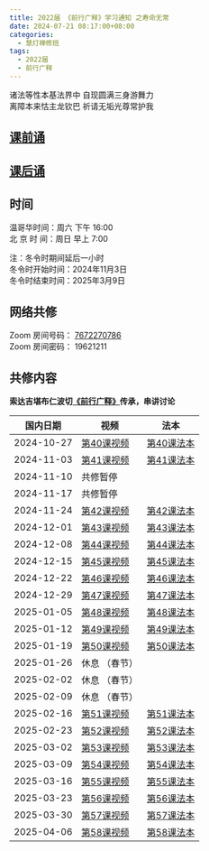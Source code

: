 ```yaml
---
title: 2022届 《前行广释》学习通知 之寿命无常
date: 2024-07-21 08:17:00+08:00
categories:
  - 慧灯禅修班
tags:
  - 2022届
  - 前行广释
---
```

诸法等性本基法界中 自现圆满三身游舞力  
离障本来怙主龙钦巴 祈请无垢光尊常护我

## [课前诵](https://s3.ap-northeast-1.wasabisys.com/hdcx/hdv/v/keqian2022.mp4)

## [课后诵](https://s3.ap-northeast-1.wasabisys.com/hdcx/hdv/videos/%E5%9B%9E%E5%90%91(2021%E7%89%88).mp4)

## 时间

温哥华时间：周六 下午 16:00\
北 京 时 间：周日 早上 7:00

注：冬令时期间延后一小时\
冬令时开始时间：2024年11月3日\
冬令时结束时间：2025年3月9日

## 网络共修

Zoom 房间号码： [7672270786](https://us02web.zoom.us/j/7672270786?pwd=bjRzNVpOT0g1cWF3WWVqVE1PZzlWZz09)\
Zoom 房间密码： 19621211

## 共修内容
  **索达吉堪布仁波切[《前行广释》](https://www.huidengchanxiu.net/refs/qxgs/)传承，串讲讨论** 

| 国内日期 | 视频 | 法本 |
|---|---|---|
| 2024-10-27 | [第40课视频](https://s3.ap-northeast-1.wasabisys.com/hdcx/jmy/007-大圆满前行广释/007-前行广释视频/《大圆满前行》讲解第40课.mp4) | [第40课法本](https://www.huidengchanxiu.net/refs/qxgs/qxgs-04wc/#前行广释第040课) |
| 2024-11-03 | [第41课视频](https://s3.ap-northeast-1.wasabisys.com/hdcx/jmy/007-大圆满前行广释/007-前行广释视频/《大圆满前行》讲解第41课.mp4) | [第41课法本](https://www.huidengchanxiu.net/refs/qxgs/qxgs-04wc/#前行广释第041课) |
| 2024-11-10 | 共修暂停 |  |
| 2024-11-17 | 共修暂停 |  |
| 2024-11-24 | [第42课视频](https://s3.ap-northeast-1.wasabisys.com/hdcx/jmy/007-大圆满前行广释/007-前行广释视频/《大圆满前行》讲解第42课.mp4) | [第42课法本](https://www.huidengchanxiu.net/refs/qxgs/qxgs-04wc/#前行广释第042课) |
| 2024-12-01 | [第43课视频](https://s3.ap-northeast-1.wasabisys.com/hdcx/jmy/007-大圆满前行广释/007-前行广释视频/《大圆满前行》讲解第43课.mp4) | [第43课法本](https://www.huidengchanxiu.net/refs/qxgs/qxgs-04wc/#前行广释第043课) |
| 2024-12-08 | [第44课视频](https://s3.ap-northeast-1.wasabisys.com/hdcx/jmy/007-大圆满前行广释/007-前行广释视频/《大圆满前行》讲解第44课.mp4) | [第44课法本](https://www.huidengchanxiu.net/refs/qxgs/qxgs-04wc/#前行广释第044课) |
| 2024-12-15 | [第45课视频](https://s3.ap-northeast-1.wasabisys.com/hdcx/jmy/007-大圆满前行广释/007-前行广释视频/《大圆满前行》讲解第45课.mp4) | [第45课法本](https://www.huidengchanxiu.net/refs/qxgs/qxgs-04wc/#前行广释第045课) |
| 2024-12-22 | [第46课视频](https://s3.ap-northeast-1.wasabisys.com/hdcx/jmy/007-大圆满前行广释/007-前行广释视频/《大圆满前行》讲解第46课.mp4) | [第46课法本](https://www.huidengchanxiu.net/refs/qxgs/qxgs-04wc/#前行广释第046课) |
| 2024-12-29 | [第47课视频](https://s3.ap-northeast-1.wasabisys.com/hdcx/jmy/007-大圆满前行广释/007-前行广释视频/《大圆满前行》讲解第47课.mp4) | [第47课法本](https://www.huidengchanxiu.net/refs/qxgs/qxgs-04wc/#前行广释第047课) |
| 2025-01-05 | [第48课视频](https://s3.ap-northeast-1.wasabisys.com/hdcx/jmy/007-大圆满前行广释/007-前行广释视频/《大圆满前行》讲解第48课.mp4) | [第48课法本](https://www.huidengchanxiu.net/refs/qxgs/qxgs-04wc/#前行广释第048课) |
| 2025-01-12 | [第49课视频](https://s3.ap-northeast-1.wasabisys.com/hdcx/jmy/007-大圆满前行广释/007-前行广释视频/《大圆满前行》讲解第49课.mp4) | [第49课法本](https://www.huidengchanxiu.net/refs/qxgs/qxgs-04wc/#前行广释第049课) |
| 2025-01-19 | [第50课视频](https://s3.ap-northeast-1.wasabisys.com/hdcx/jmy/007-大圆满前行广释/007-前行广释视频/《大圆满前行》讲解第50课.mp4) | [第50课法本](https://www.huidengchanxiu.net/refs/qxgs/qxgs-04wc/#前行广释第050课) |
| 2025-01-26 | 休息 （春节） |  |
| 2025-02-02 | 休息 （春节） |  |
| 2025-02-09 | 休息 （春节） |  |
| 2025-02-16 | [第51课视频](https://s3.ap-northeast-1.wasabisys.com/hdcx/jmy/007-大圆满前行广释/007-前行广释视频/《大圆满前行》讲解第51课.mp4) | [第51课法本](https://www.huidengchanxiu.net/refs/qxgs/qxgs-04wc/#前行广释第051课) |
| 2025-02-23 | [第52课视频](https://s3.ap-northeast-1.wasabisys.com/hdcx/jmy/007-大圆满前行广释/007-前行广释视频/《大圆满前行》讲解第52课.mp4) | [第52课法本](https://www.huidengchanxiu.net/refs/qxgs/qxgs-04wc/#前行广释第052课) |
| 2025-03-02 | [第53课视频](https://s3.ap-northeast-1.wasabisys.com/hdcx/jmy/007-大圆满前行广释/007-前行广释视频/《大圆满前行》讲解第53课.mp4) | [第53课法本](https://www.huidengchanxiu.net/refs/qxgs/qxgs-04wc/#前行广释第053课) |
| 2025-03-09 | [第54课视频](https://s3.ap-northeast-1.wasabisys.com/hdcx/jmy/007-大圆满前行广释/007-前行广释视频/《大圆满前行》讲解第54课.mp4) | [第54课法本](https://www.huidengchanxiu.net/refs/qxgs/qxgs-04wc/#前行广释第054课) |
| 2025-03-16 | [第55课视频](https://s3.ap-northeast-1.wasabisys.com/hdcx/jmy/007-大圆满前行广释/007-前行广释视频/《大圆满前行》讲解第55课.mp4) | [第55课法本](https://www.huidengchanxiu.net/refs/qxgs/qxgs-04wc/#前行广释第055课) |
| 2025-03-23 | [第56课视频](https://s3.ap-northeast-1.wasabisys.com/hdcx/jmy/007-大圆满前行广释/007-前行广释视频/《大圆满前行》讲解第56课.mp4) | [第56课法本](https://www.huidengchanxiu.net/refs/qxgs/qxgs-04wc/#前行广释第056课) |
| 2025-03-30 | [第57课视频](https://s3.ap-northeast-1.wasabisys.com/hdcx/jmy/007-大圆满前行广释/007-前行广释视频/《大圆满前行》讲解第57课.mp4) | [第57课法本](https://www.huidengchanxiu.net/refs/qxgs/qxgs-04wc/#前行广释第057课) |
| 2025-04-06 | [第58课视频](https://s3.ap-northeast-1.wasabisys.com/hdcx/jmy/007-大圆满前行广释/007-前行广释视频/《大圆满前行》讲解第58课.mp4) | [第58课法本](https://www.huidengchanxiu.net/refs/qxgs/qxgs-04wc/#前行广释第058课)|
